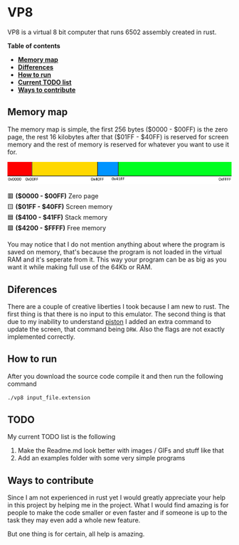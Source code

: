 # VP8

VP8 is a virtual 8 bit computer that runs 6502 assembly created in rust.

**Table of contents**
- **[Memory map](#memory-map)**
- **[Differences](#differences)**
- **[How to run](#how-to-run)**
- **[Current TODO list](#todo)**
- **[Ways to contribute](#ways-to-contribute)**

## Memory map

The memory map is simple, the first 256 bytes (\$0000 - \$00FF) is the zero page, the rest 16 kilobytes after that (\$01FF - \$40FF) is reserved for screen memory and the rest of memory is reserved for whatever you want to use it for.

![Memory map](/misc/memory%20map.png)

🟥 **(\$0000 - \$00FF)** Zero page <br>
🟨 **(\$01FF - \$40FF)** Screen memory <br>
🟦 **(\$4100 - \$41FF)** Stack memory <br>
🟩 **(\$4200 - \$FFFF)** Free memory <br>

You may notice that I do not mention anything about where the program is saved on memory, that's because the program is not loaded in the virtual RAM and it's seperate from it. This way your program can be as big as you want it while making full use of the 64Kb or RAM.

## Diferences

There are a couple of creative liberties I took because I am new to rust. The first thing is that there is no input to this emulator. The second thing is that due to my inability to understand [piston](https://github.com/PistonDevelopers/piston) I added an extra command to update the screen, that command being ```DRW```. Also the flags are not exactly implemented correctly.

## How to run

After you download the source code compile it and then run the following command

```bash
./vp8 input_file.extension
```

## TODO

My current TODO list is the following

1) Make the Readme.md look better with images / GIFs and stuff like that
2) Add an examples folder with some very simple programs

## Ways to contribute

Since I am not experienced in rust yet I would greatly appreciate your help in this project by helping me in the project. What I would find amazing is for people to make the code smaller or even faster and if someone is up to the task they may even add a whole new feature.

But one thing is for certain, all help is amazing.

